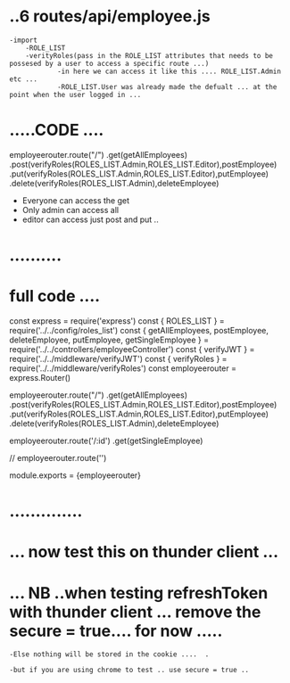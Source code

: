 # ..6 routes/api/employee.js    
    -import 
        -ROLE_LIST 
        -verityRoles(pass in the ROLE_LIST attributes that needs to be possesed by a user to access a specific route ...)
                -in here we can access it like this .... ROLE_LIST.Admin   etc ... 
                -ROLE_LIST.User was already made the defualt ... at the point when the user logged in ... 


    

# .....CODE ....

employeerouter.route("/") 
    .get(getAllEmployees)
    .post(verifyRoles(ROLES_LIST.Admin,ROLES_LIST.Editor),postEmployee)
    .put(verifyRoles(ROLES_LIST.Admin,ROLES_LIST.Editor),putEmployee)
    .delete(verifyRoles(ROLES_LIST.Admin),deleteEmployee)


- Everyone can access the get 
- Only admin can access all 
- editor can access just post and put .. 

# ..........


# full code .... 



const express = require('express') 
const { ROLES_LIST } = require('../../config/roles_list')
const { getAllEmployees, postEmployee, deleteEmployee, putEmployee, getSingleEmployee } = require('../../controllers/employeeController')
const { verifyJWT } = require('../../middleware/verifyJWT')
const { verifyRoles } = require('../../middleware/verifyRoles')
const employeerouter = express.Router() 



employeerouter.route("/") 
    .get(getAllEmployees)
    .post(verifyRoles(ROLES_LIST.Admin,ROLES_LIST.Editor),postEmployee)
    .put(verifyRoles(ROLES_LIST.Admin,ROLES_LIST.Editor),putEmployee)
    .delete(verifyRoles(ROLES_LIST.Admin),deleteEmployee)

employeerouter.route('/:id') 
    .get(getSingleEmployee)
   
// employeerouter.route('')


module.exports = {employeerouter}


# ..............



# ... now test this on thunder client ... 
          
    

# ... NB ..when testing refreshToken with thunder client ... remove the secure = true.... for now ..... 
    -Else nothing will be stored in the cookie ....  .

    -but if you are using chrome to test .. use secure = true ..